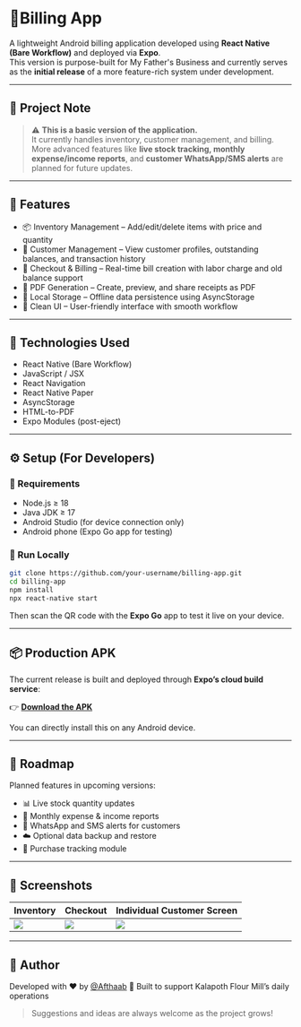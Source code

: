 # 🧾Billing App

A lightweight Android billing application developed using **React Native (Bare Workflow)** and deployed via **Expo**.  
This version is purpose-built for My Father's Business and currently serves as the **initial release** of a more feature-rich system under development.

---

## 📢 Project Note

> ⚠️ **This is a basic version of the application.**  
> It currently handles inventory, customer management, and billing.  
> More advanced features like **live stock tracking, monthly expense/income reports**, and **customer WhatsApp/SMS alerts** are planned for future updates.

---

## 📱 Features

- 📦 Inventory Management – Add/edit/delete items with price and quantity
- 👥 Customer Management – View customer profiles, outstanding balances, and transaction history
- 💸 Checkout & Billing – Real-time bill creation with labor charge and old balance support
- 🧾 PDF Generation – Create, preview, and share receipts as PDF
- 💾 Local Storage – Offline data persistence using AsyncStorage
- 🎨 Clean UI – User-friendly interface with smooth workflow

---

## 🚀 Technologies Used

- React Native (Bare Workflow)
- JavaScript / JSX
- React Navigation
- React Native Paper
- AsyncStorage
- HTML-to-PDF
- Expo Modules (post-eject)

---

## ⚙️ Setup (For Developers)

### 🧰 Requirements

- Node.js ≥ 18  
- Java JDK ≥ 17  
- Android Studio (for device connection only)  
- Android phone (Expo Go app for testing)

### 🧪 Run Locally

```bash
git clone https://github.com/your-username/billing-app.git
cd billing-app
npm install
npx react-native start
````

Then scan the QR code with the **Expo Go** app to test it live on your device.

---

## 📦 Production APK

The current release is built and deployed through **Expo’s cloud build service**:

👉 **[Download the APK](https://expo.dev/accounts/spmar888/projects/KalapothFlourMill/builds/4d0d790c-510b-4c85-86a4-1b4e20365297)**

You can directly install this on any Android device.

---

## 🧭 Roadmap

Planned features in upcoming versions:

* 📊 Live stock quantity updates
* 🧾 Monthly expense & income reports
* 📲 WhatsApp and SMS alerts for customers
* ☁️ Optional data backup and restore
* 🛒 Purchase tracking module

---

## 📸 Screenshots

| Inventory                      | Checkout                      | Individual Customer Screen  |
| ------------------------------ | ----------------------------- | --------------------------  |
| ![](screenshots/inventory_for_billing.jpg) | ![](screenshots/checkout.jpg) | ![](screenshots/customer_details.jpg)  |

---

## 🙌 Author

Developed with ❤️ by [@Afthaab](https://github.com/4fthaab)
🧾 Built to support Kalapoth Flour Mill’s daily operations

> Suggestions and ideas are always welcome as the project grows!
